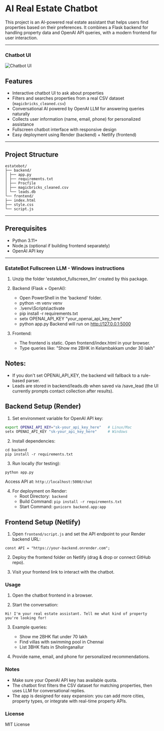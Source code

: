 # AI Real Estate Chatbot 


This project is an AI-powered real estate assistant that helps users find properties based on their preferences. It combines a Flask backend for handling property data and OpenAI API queries, with a modern frontend for user interaction.

---
### Chatbot UI

![Chatbot UI](.[chatbotUI.jpeg](https://github.com/divyasri-jegan-11/estatebot/blob/main/chatbotUI.jpeg))

## Features

- Interactive chatbot UI to ask about properties
- Filters and searches properties from a real CSV dataset (`magicbricks_cleaned.csv`)
- Conversational AI powered by OpenAI LLM for answering queries naturally
- Collects user information (name, email, phone) for personalized assistance
- Fullscreen chatbot interface with responsive design
- Easy deployment using Render (backend) + Netlify (frontend)

---

## Project Structure
```
estatebot/
├── backend/
│ ├── app.py
│ ├── requirements.txt
│ ├── Procfile
│ ├── magicbricks_cleaned.csv
│ └── leads.db
└── frontend/
├── index.html
├── style.css
└── script.js

```


---

## Prerequisites

- Python 3.11+
- Node.js (optional if building frontend separately)
- OpenAI API key

---

### EstateBot Fullscreen LLM - Windows instructions

1. Unzip the folder 'estatebot_fullscreen_llm' created by this package.
2. Backend (Flask + OpenAI):
   - Open PowerShell in the 'backend' folder.
   - python -m venv venv
   - .\venv\Scripts\activate
   - pip install -r requirements.txt
   - setx OPENAI_API_KEY "your_openai_api_key_here"
   - python app.py
   Backend will run on http://127.0.0.1:5000

3. Frontend:
   - The frontend is static. Open frontend/index.html in your browser.
   - Type queries like: "Show me 2BHK in Kelambakkam under 30 lakh"

## Notes:
- If you don't set OPENAI_API_KEY, the backend will fallback to a rule-based parser.
- Leads are stored in backend/leads.db when saved via /save_lead (the UI currently prompts contact collection after results).
     
## Backend Setup (Render)

1. Set environment variable for OpenAI API key:

```bash
export OPENAI_API_KEY="sk-your_api_key_here"   # Linux/Mac
setx OPENAI_API_KEY "sk-your_api_key_here"     # Windows
```
2. Install dependencies:
```
cd backend
pip install -r requirements.txt
```

3. Run locally (for testing):
```
python app.py

```

Access API at: `http://localhost:5000/chat`

4. For deployment on Render:
    - Root Directory:` backend`
    - Build Command: `pip install -r requirements.txt`
    - Start Command: `gunicorn backend.app:app`

## Frontend Setup (Netlify)

1. Open `frontend/script.js` and set the API endpoint to your Render backend URL:

```
const API = "https://your-backend.onrender.com";
```

2. Deploy the frontend folder on Netlify (drag & drop or connect GitHub repo).

3. Visit your frontend link to interact with the chatbot.

### Usage

1. Open the chatbot frontend in a browser.

2. Start the conversation:
```
Hi! I'm your real estate assistant. Tell me what kind of property you're looking for!

```
3. Example queries:
   - Show me 2BHK flat under 70 lakh
   - Find villas with swimming pool in Chennai
   - List 3BHK flats in Sholinganallur

4. Provide name, email, and phone for personalized recommendations.

### Notes
   - Make sure your OpenAI API key has available quota.
   - The chatbot first filters the CSV dataset for matching properties, then uses LLM for conversational replies.
   - The app is designed for easy expansion: you can add more cities, property types, or integrate with real-time property APIs.


### License

MIT License



